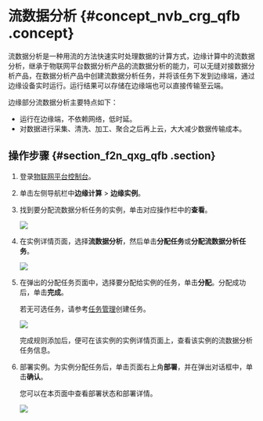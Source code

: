 # 流数据分析 {#concept_nvb_crg_qfb .concept}

流数据分析是一种用流的方法快速实时处理数据的计算方式，边缘计算中的流数据分析，继承于物联网平台数据分析产品的流数据分析的能力，可以无缝对接数据分析产品，在数据分析产品中创建流数据分析任务，并将该任务下发到边缘端，通过边缘设备实时运行。运行结果可以存储在边缘端也可以直接传输至云端。

边缘部分流数据分析主要特点如下：

-   运行在边缘端，不依赖网络，低时延。
-   对数据进行采集、清洗、加工、聚合之后再上云，大大减少数据传输成本。

## 操作步骤 {#section_f2n_qxg_qfb .section}

1.  登录[物联网平台控制台](http://iot.console.aliyun.com)。
2.  单击左侧导航栏中**边缘计算** \> **边缘实例**。
3.  找到要分配流数据分析任务的实例，单击对应操作栏中的**查看**。

    ![](http://static-aliyun-doc.oss-cn-hangzhou.aliyuncs.com/assets/img/15328/154090953613914_zh-CN.png)

4.  在实例详情页面，选择**流数据分析**，然后单击**分配任务**或**分配流数据分析任务**。

    ![](http://static-aliyun-doc.oss-cn-hangzhou.aliyuncs.com/assets/img/40709/154090953621201_zh-CN.png)

5.  在弹出的分配任务页面中，选择要分配给实例的任务，单击**分配**。分配成功后，单击**完成**。

    若无可选任务，请参考[任务管理](../../../../cn.zh-CN/数据分析服务/流数据分析/任务管理.md#)创建任务。

    ![](http://static-aliyun-doc.oss-cn-hangzhou.aliyuncs.com/assets/img/40709/154090953621202_zh-CN.png)

    完成规则添加后，便可在该实例的实例详情页面上，查看该实例的流数据分析任务信息。

6.  部署实例。为实例分配任务后，单击页面右上角**部署**，并在弹出对话框中，单击**确认**。

    您可以在本页面中查看部署状态和部署详情。

    ![](http://static-aliyun-doc.oss-cn-hangzhou.aliyuncs.com/assets/img/40709/154090953621203_zh-CN.png)


